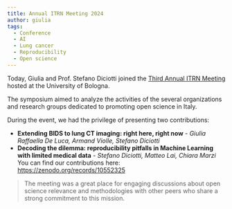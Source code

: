 ```yaml
---
title: Annual ITRN Meeting 2024
author: giulia
tags: 
  - Conference
  - AI
  - Lung cancer
  - Reproducibility
  - Open science
---
```


Today, Giulia and Prof. Stefano Diciotti joined the [Third Annual ITRN Meeting](https://www.itrn.org/itrn-scientific-events/itrn-meeting) hosted at the University of Bologna.

The symposium aimed to analyze the activities of the several organizations and research groups dedicated to promoting open science in Italy.

During the event, we had the privilege of presenting two contributions:
- **Extending BIDS to lung CT imaging: right here, right now** - *Giulia Raffaella De Luca, Armand Violle, Stefano Diciotti*
- **Decoding the dilemma: reproducibility pitfalls in Machine Learning with limited medical data** - *Stefano Diciotti, Matteo Lai, Chiara Marzi*
You can find our contributions here: https://zenodo.org/records/10552325

> The meeting was a great place for engaging discussions about open science relevance and methodologies with other peers  who share a strong commitment to this mission.
